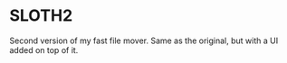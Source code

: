 # SLOTH2
Second version of my fast file mover. Same as the original, but with a UI added on top of it.
